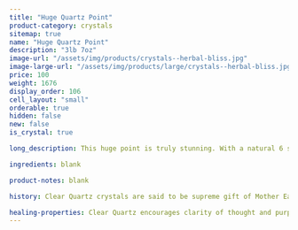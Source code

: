 ```yaml
---
title: "Huge Quartz Point"
product-category: crystals
sitemap: true
name: "Huge Quartz Point"
description: "3lb 7oz"
image-url: "/assets/img/products/crystals--herbal-bliss.jpg"
image-large-url: "/assets/img/products/large/crystals--herbal-bliss.jpg"
price: 100
weight: 1676
display_order: 106
cell_layout: "small"
orderable: true
hidden: false
new: false
is_crystal: true

long_description: This huge point is truly stunning. With a natural 6 sided point, it has different intricate phantoms and beautiful rainbows in each panel. It boasts amazing clarity and insane growth lines all the way up the point. Perfect shelf piece/centre piece and amazing value.

ingredients: blank

product-notes: blank

history: Clear Quartz crystals are said to be supreme gift of Mother Earth. Since it can be found on every continent of the earth, many cultures had different uses and beliefs behind this powerful crystal. Indigenous North American cultures thought of the stone as a sentient being, and would gift it offerings as a sign of respect. To cultures in Central and South America, the quartz meaning was that of a vessel, they believed that the spirits of their ancestors were held in clear quartz.

healing-properties: Clear Quartz encourages clarity of thought and purpose to one’s heart and mind. It works on all levels of the energetic and physical bodies and resonates with all chakras. Clear Quartz will amplify any energy with which it moves into resonance, including other stones, constantly broadcasting that energy into the Earths electromagnetic field. This makes Clear Quartz an excellent stone to use for programming, manifesting/meditation.
---
```

